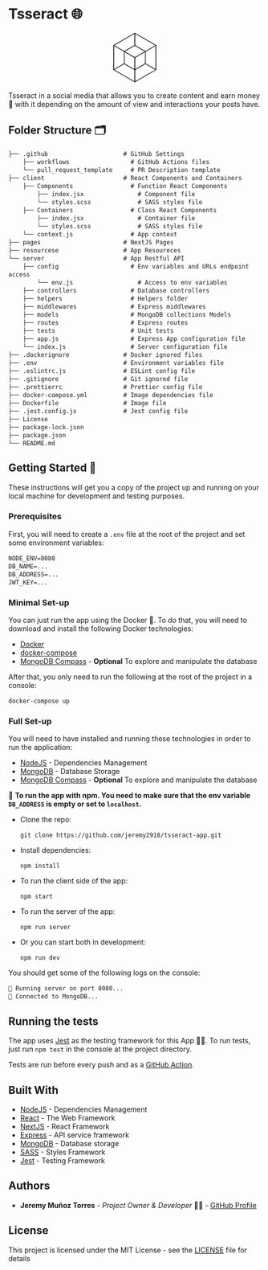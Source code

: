 # Tsseract 🌐

<p align="center">
  <img src='./src/assets/tsseract-logo.png' width='100' height='100' /> 
</p>

Tsseract in a social media that allows you to create content and earn money 💸 with it depending on the amount of view and interactions your posts have.

## Folder Structure 🗂️

    ├── .github                     # GitHub Settings
        ├── workflows                 # GitHub Actions files
        └── pull_request_template     # PR Description template
    ├── client                      # React Components and Containers
        ├── Components                # Function React Components
            ├── index.jsx               # Component file
            └── styles.scss             # SASS styles file
        ├── Containers                # Class React Components
            ├── index.jsx               # Container file
            └── styles.scss             # SASS styles file
        └── context.js                # App context
    ├── pages                       # NextJS Pages
    ├── resourcese                  # App Resoureces
    └── server                      # App Restful API
        ├── config                    # Env variables and URLs endpoint access
            └── env.js                  # Access to env variables
        ├── controllers               # Database controllers
        ├── helpers                   # Helpers folder
        ├── middlewares               # Express middlewares
        ├── models                    # MongoDB collections Models
        ├── routes                    # Express routes
        ├── tests                     # Unit tests
        ├── app.js                    # Express App configuration file
        └── index.js                  # Server configuration file
    ├── .dockerignore               # Docker ignored files
    ├── .env                        # Environment variables file
    ├── .eslintrc.js                # ESLint config file
    ├── .gitignore                  # Git ignored file
    ├── .prettierrc                 # Prettier config file
    ├── docker-compose.yml          # Image dependencies file
    ├── Dockerfile                  # Image file
    ├── .jest.config.js             # Jest config file
    ├── License
    ├── package-lock.json
    ├── package.json
    └── README.md

## Getting Started 🚀

These instructions will get you a copy of the project up and running on your local machine for development and testing purposes.

### Prerequisites

First, you will need to create a `.env` file at the root of the project and set some environment variables:

```
NODE_ENV=8080
DB_NAME=...
DB_ADDRESS=...
JWT_KEY=...
```

### Minimal Set-up

You can just run the app using the Docker 🐳. To do that, you will need to download and install the following Docker technologies:

- [Docker](https://docs.docker.com/get-docker/)
- [docker-compose](https://docs.docker.com/compose/install/)
- [MongoDB Compass](https://www.mongodb.com/products/compass) - **Optional** To explore and manipulate the database

After that, you only need to run the following at the root of the project in a console:

```
docker-compose up
```

### Full Set-up

You will need to have installed and running these technologies in order to run the application:

- [NodeJS](https://nodejs.org/es/) - Dependencies Management
- [MongoDB](https://www.mongodb.com/es) - Database Storage
- [MongoDB Compass](https://www.mongodb.com/products/compass) - **Optional** To explore and manipulate the database

📌 **To run the app with npm. You need to make sure that the env variable `DB_ADDRESS` is empty or set to `localhost`.**

- Clone the repo:

  ```
  git clone https://github.com/jeremy2918/tsseract-app.git
  ```

- Install dependencies:

  ```
  npm install
  ```

- To run the client side of the app:

  ```
  npm start
  ```

- To run the server of the app:

  ```
  npm run server
  ```

- Or you can start both in development:

  ```
  npm run dev
  ```

You should get some of the following logs on the console:

```
🚀 Running server on port 8080...
📡 Connected to MongoDB...
```

## Running the tests

The app uses [Jest](https://jestjs.io/) as the testing framework for this App 🧑‍💻. To run tests, just run `npm test` in the console at the project directory.

Tests are run before every push and as a [GitHub Action](https://github.com/jeremy2918/tsseract-app/actions).

## Built With

- [NodeJS](https://nodejs.org/es/) - Dependencies Management
- [React](https://es.reactjs.org/) - The Web Framework
- [NextJS](https://nextjs.org/) - React Framework
- [Express](https://expressjs.com/es/) - API service framework
- [MongoDB](https://www.mongodb.com/es) - Database storage
- [SASS](https://sass-lang.com/) - Styles Framework
- [Jest](https://jestjs.io/) - Testing Framework

## Authors

- **Jeremy Muñoz Torres** - _Project Owner & Developer_ 🧑‍💻 - [GitHub Profile](https://github.com/jeremy2918)

## License

This project is licensed under the MIT License - see the [LICENSE](LICENSE) file for details
